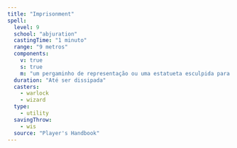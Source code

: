 ```yaml
---
title: "Imprisonment"
spell:
  level: 9
  school: "abjuration"
  castingTime: "1 minuto"
  range: "9 metros"
  components:
    v: true
    s: true
    m: "um pergaminho de representação ou uma estatueta esculpida para se parecer com o alvo e um componente especial, que varia de acordo com a versão da magia que você escolher, valendo, no mínimo, 500 po por Dado de Vida"
  duration: "Até ser dissipada"
  casters:
    - warlock
    - wizard
  type:
    - utility
  savingThrow:
    - wis
  source: "Player's Handbook"
---
```

